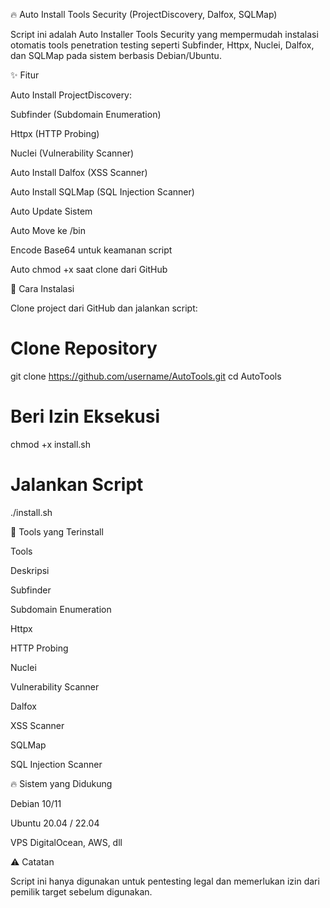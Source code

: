 🔥 Auto Install Tools Security (ProjectDiscovery, Dalfox, SQLMap)

Script ini adalah Auto Installer Tools Security yang mempermudah instalasi otomatis tools penetration testing seperti Subfinder, Httpx, Nuclei, Dalfox, dan SQLMap pada sistem berbasis Debian/Ubuntu.

✨ Fitur

Auto Install ProjectDiscovery:

Subfinder (Subdomain Enumeration)

Httpx (HTTP Probing)

Nuclei (Vulnerability Scanner)

Auto Install Dalfox (XSS Scanner)

Auto Install SQLMap (SQL Injection Scanner)

Auto Update Sistem

Auto Move ke /bin

Encode Base64 untuk keamanan script

Auto chmod +x saat clone dari GitHub

🔑 Cara Instalasi

Clone project dari GitHub dan jalankan script:

# Clone Repository
git clone https://github.com/username/AutoTools.git
cd AutoTools

# Beri Izin Eksekusi
chmod +x install.sh

# Jalankan Script
./install.sh

📌 Tools yang Terinstall

Tools

Deskripsi

Subfinder

Subdomain Enumeration

Httpx

HTTP Probing

Nuclei

Vulnerability Scanner

Dalfox

XSS Scanner

SQLMap

SQL Injection Scanner

🔥 Sistem yang Didukung

Debian 10/11

Ubuntu 20.04 / 22.04

VPS DigitalOcean, AWS, dll

⚠️ Catatan

Script ini hanya digunakan untuk pentesting legal dan memerlukan izin dari pemilik target sebelum digunakan.
